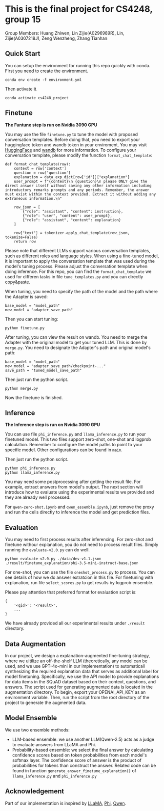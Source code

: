 # This is the final project for CS4248, group 15

Group Members:
Huang Zhiwen, Lin Zijie(A0296989R), Lin, Zijie(A0307218J), Zeng Wenzheng, Zhang Tianhan

## Quick Start

You can setup the environment for running this repo quickly with conda. First you need to create the environment.

```
conda env create -f environment.yml
```

Then activate it.

```
conda activate cs4248_project
```

## Finetune

**The Funtune step is run on Nvidia 3090 GPU**

You may use the file `finetune.py` to tune the model with proposed conversation templates. Before doing that, you need
to export your huggingface token and wandb token in your enviroment. You may visit [HuggingFace](https://huggingface.co)
and [wandb](https://wandb.ai) for more information. To configure your conversation template, please modify the
function `format_chat_template`:

```
def format_chat_template(row):
    context = row['context']
    question = row['question']
    explanation = data_exp_dict[row['id']]["explanation"]
    user_prompt = f"{context}\n {question}\n please ONLY give the direct answer itself without saving any other information including introductory remarks prompts and any periods. Remember, the answer must exist within the context provided. Extract it without adding any extraneous information.\n"
    
    row_json = [
        {"role": "assistant", "content": instruction},
        {"role": "user", "content": user_prompt},
        {"role": "assistant", "content": explanation}
    ]

    row["text"] = tokenizer.apply_chat_template(row_json, tokenize=False)
    return row
```

Please note that different LLMs support various conversation templates, such as different roles and language styles.
When using a fine-tuned model, it is important to apply the conversation template that was used during the model's
tuning process. Please adjust the conversation template when doing inference. For this repo, you can find
the `format_chat_template` we used for differen tasks in file `tune_templates.py` and you can directly copy&paste.

When tuning, you need to specify the path of the model and the path where the Adapter is saved:

```
base_model = "model_path"
new_model = "adapter_save_path"
```

Then you can start tuning:

```
python finetune.py
```

After tuning, you can view the result on wandb. You need to merge the Adapter with the original model to get your tuned
LLM. This is done by `merge.py`. You need to designate the Adapter's path and original model's path:

```
base_model = "model_path"
new_model = "adapter_save_path/checkpoint-..."
save_path = "tuned_model_save_path"
```

Then just run the python script.

```
python merge.py
```

Now the finetune is finished.

## Inference

**The Inference step is run on Nvidia 3090 GPU**

You can use file `phi_inference.py` and `llama_inference.py` to run your finetuned model. This two files support
zero-shot, one-shot and logprob calculation. Remember to configure the model paths to point to your specific model.
Other configurations can be found in `main`.

Then just run the python script.

```
python phi_inference.py
python llama_inference.py
```

You may need some postprocessing after getting the result file. For example, extract answers from model's output. The
next section will introduce how to evaluate using the experimental results we provided and they are already well
processed.

For `qwen-zero-shot.ipynb` and `qwen_essemble.ipynb`, just remove the proxy and run the cells directly to inference the model and get prediction files.

## Evaluation

You may need to first process results after inferencing. For zero-shot and finetune withour explanation, you do not need
to process result files. Simply running the `evaluate-v2.0.py` can do well.

```
python evaluate-v2.0.py ./data/dev-v1.1.json ./result/finetune_explanation/phi-3.5-mini-instruct-base.json
```

For one-shot, you can use the file `oneshot_process.py` to process. You can see details of how we do answer extratcion
in this file. For finetuning with explanation, run file `select_scores.py` to get results by logprob ensemble.

Please pay attention that preferred format for evaluation script is:

```
{
    '<qid>': '<result>',
    ...
}
```

We have already provided all our experimental results under `./result` directory.

## Data Augmentation

In our project, we design a explanation-augmented fine-tuning strategy, where we ultilize an off-the-shelf LLM (theoretically,
any model can be used, and we use GPT-4o-mini in our implementation) to automaticall synthesizing the required explanation data that serves as additional label for model finetuning. Specifically, we use the API model to provide explanations for
data items in the SQuAD dataset based on their context, questions, and answers. The script used for generating augmented
data is located in the augmentation directory. To begin, export your OPENAI_API_KEY as an environment variable. Then,
run the script from the root directory of the project to generate the augmented data.

## Model Ensemble

We use two ensemble methods:

- LLM-based ensemble: we use another LLM(Qwen-2.5) acts as a judge to evaluate answers from LLaMA and Phi.
- Probability-based ensemble: we select the final answer by calculating confidence scores based on token probabilities
  from each model's softmax layer. The confidence score of answer is the product of probabilities for tokens than
  construct the answer. Related code can be found in function `generate_answer_finetune_explanation()`
  of `llama_inference.py` and `phi_inference.py`

## Acknowledgement

Part of our implementation is inspired by [LLaMA](https://github.com/meta-llama/llama3), [Phi](https://github.com/microsoft/Phi-3CookBook), [Qwen](https://github.com/QwenLM/Qwen2.5).

